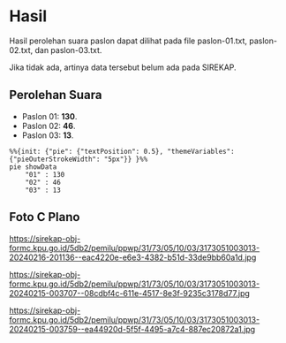# Hasil

Hasil perolehan suara paslon dapat dilihat pada file paslon-01.txt, paslon-02.txt, dan paslon-03.txt.

Jika tidak ada, artinya data tersebut belum ada pada SIREKAP.

## Perolehan Suara

 * Paslon 01: **130**.
 * Paslon 02: **46**.
 * Paslon 03: **13**.

```mermaid
%%{init: {"pie": {"textPosition": 0.5}, "themeVariables": {"pieOuterStrokeWidth": "5px"}} }%%
pie showData
    "01" : 130
    "02" : 46
    "03" : 13
```
## Foto C Plano

https://sirekap-obj-formc.kpu.go.id/5db2/pemilu/ppwp/31/73/05/10/03/3173051003013-20240216-201136--eac4220e-e6e3-4382-b51d-33de9bb60a1d.jpg

https://sirekap-obj-formc.kpu.go.id/5db2/pemilu/ppwp/31/73/05/10/03/3173051003013-20240215-003707--08cdbf4c-611e-4517-8e3f-9235c3178d77.jpg

https://sirekap-obj-formc.kpu.go.id/5db2/pemilu/ppwp/31/73/05/10/03/3173051003013-20240215-003759--ea44920d-5f5f-4495-a7c4-887ec20872a1.jpg
